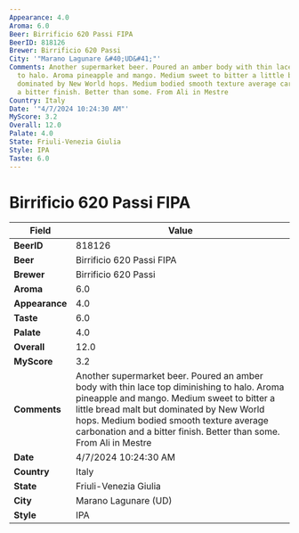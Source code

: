 ```yaml
---
Appearance: 4.0
Aroma: 6.0
Beer: Birrificio 620 Passi FIPA
BeerID: 818126
Brewer: Birrificio 620 Passi
City: '"Marano Lagunare &#40;UD&#41;"'
Comments: Another supermarket beer. Poured an amber body with thin lace top diminishing
  to halo. Aroma pineapple and mango. Medium sweet to bitter a little bread malt but
  dominated by New World hops. Medium bodied smooth texture average carbonation and
  a bitter finish. Better than some. From Ali in Mestre
Country: Italy
Date: '"4/7/2024 10:24:30 AM"'
MyScore: 3.2
Overall: 12.0
Palate: 4.0
State: Friuli-Venezia Giulia
Style: IPA
Taste: 6.0
---
```


# Birrificio 620 Passi FIPA

| Field         | Value |
|---------------|-------|
| **BeerID** | 818126 |
| **Beer** | Birrificio 620 Passi FIPA |
| **Brewer** | Birrificio 620 Passi |
| **Aroma** | 6.0 |
| **Appearance** | 4.0 |
| **Taste** | 6.0 |
| **Palate** | 4.0 |
| **Overall** | 12.0 |
| **MyScore** | 3.2 |
| **Comments** | Another supermarket beer. Poured an amber body with thin lace top diminishing to halo. Aroma pineapple and mango. Medium sweet to bitter a little bread malt but dominated by New World hops. Medium bodied smooth texture average carbonation and a bitter finish. Better than some. From Ali in Mestre |
| **Date** | 4/7/2024 10:24:30 AM |
| **Country** | Italy |
| **State** | Friuli-Venezia Giulia |
| **City** | Marano Lagunare &#40;UD&#41; |
| **Style** | IPA |
